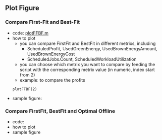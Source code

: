## Plot Figure


### Compare First-Fit and Best-Fit
- code: [plotFFBF.m](./plotFFBF.m)
- how to plot
  - you can compare FirstFit and BestFit in different metrixs, including
    - ScheduledProfit, UsedGreenEnergy, UsedBrownEnergyAmount, UsedBrownEnergyCost
    - ScheduledJobs.Count, ScheduledWorkloadUtilization
  - you can choose which metrix you want to compare by feeding the script with the corresponding metrix value (in numeric, index start from 2)
  - example: to compare the profits
  ```
  plotFFBF(2)
  ```
- sample figure:

### Compare FirstFit, BestFit and Optimal Offline
- code:
- how to plot
- sample figure
